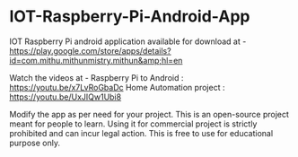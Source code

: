 # IOT-Raspberry-Pi-Android-App
IOT Raspberry Pi android application available for download at - https://play.google.com/store/apps/details?id=com.mithu.mithunmistry.mithun&amp;hl=en

Watch the videos at - 
Raspberry Pi to Android : https://youtu.be/x7LvRoGbaDc
Home Automation project : https://youtu.be/UxJIQw1Ubi8

Modify the app as per need for your project. This is an open-source project meant for people to learn. Using it for commercial project is
strictly prohibited and can incur legal action. This is free to use for educational purpose only.
